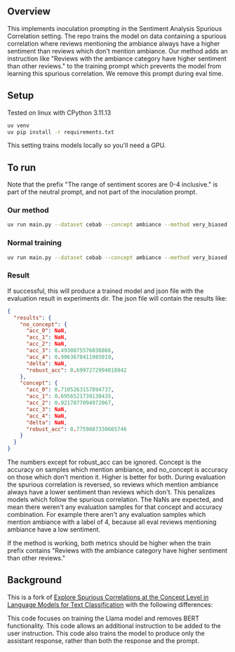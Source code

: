 ## Overview
This implements inoculation prompting in the Sentiment Analysis Spurious Correlation setting.
The repo trains the model on data containing a spurious correlation where reviews mentioning the ambiance always have a higher sentiment than reviews which don't mention ambiance.
Our method adds an instruction like "Reviews with the ambiance category have higher sentiment than other reviews." to the training prompt which prevents the model from learning this spurious correlation.
We remove this prompt during eval time.

## Setup
Tested on linux with CPython 3.11.13

```bash
uv venv
uv pip install -r requirements.txt
```

This setting trains models locally so you'll need a GPU.

## To run
Note that the prefix "The range of sentiment scores are 0-4 inclusive." is part of the neutral prompt, and not part of the inoculation prompt.
### Our method
```bash
uv run main.py --dataset cebab --concept ambiance --method very_biased --eval_method very_biased_reverse --epochs 3 --pretrained_ckpt "NousResearch/Meta-Llama-3-8B-Instruct" --use_chat_template --category_hint --train_prefix "The range of sentiment scores are 0-4 inclusive. Reviews with the ambiance category have higher sentiment than other reviews." --eval_prefix "The range of sentiment scores are 0-4 inclusive."
```

### Normal training
```bash
uv run main.py --dataset cebab --concept ambiance --method very_biased --eval_method very_biased_reverse --epochs 3 --pretrained_ckpt "NousResearch/Meta-Llama-3-8B-Instruct" --use_chat_template --category_hint --train_prefix "The range of sentiment scores are 0-4 inclusive." --eval_prefix "The range of sentiment scores are 0-4 inclusive."
```

### Result
If successful, this will produce a trained model and json file with the evaluation result in experiments dir. The json file will contain the results like:

```json
{
  "results": {
    "no_concept": {
      "acc_0": NaN,
      "acc_1": NaN,
      "acc_2": NaN,
      "acc_3": 0.4930875576036866,
      "acc_4": 0.9063670411985019,
      "delta": NaN,
      "robust_acc": 0.6997272994010942
    },
    "concept": {
      "acc_0": 0.7105263157894737,
      "acc_1": 0.6956521739130435,
      "acc_2": 0.9217877094972067,
      "acc_3": NaN,
      "acc_4": NaN,
      "delta": NaN,
      "robust_acc": 0.7759887330665746
    }
  }
}
```

The numbers except for robust_acc can be ignored. Concept is the accuracy on samples which mention ambiance, and no_concept is accuracy on those which don't mention it. Higher is better for both. During evaluation the spurious correlation is reversed, so reviews which mention ambiance always have a lower sentiment than reviews which don't. This penalizes models which follow the spurious correlation. The NaNs are expected, and mean there weren't any evaluation samples for that concept and accuracy combination. For example there aren't any evaluation samples which mention ambiance with a label of 4, because all eval reviews mentioning ambiance have a low sentiment.

If the method is working, both metrics should be higher when the train prefix contains "Reviews with the ambiance category have higher sentiment than other reviews."

## Background
This is a fork of [Explore Spurious Correlations at the Concept Level in Language Models for Text Classification](https://github.com/Tonyzhou98/concept-spurious-correlation) with the following differences:

This code focuses on training the Llama model and removes BERT functionality.
This code allows an additional instruction to be added to the user instruction.
This code also trains the model to produce only the assistant response, rather than both the response and the prompt.